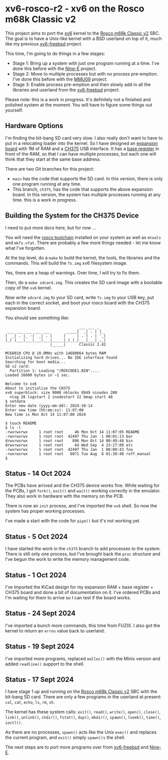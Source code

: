 # xv6-rosco-r2 - xv6 on the Rosco m68k Classic v2

This project aims to port the [xv6](https://github.com/mit-pdos/xv6-public) kernel
to the [Rosco m68k Classic v2](https://github.com/rosco-m68k/rosco_m68k) SBC. The
goal is to have a Unix-like kernel with a BSD userland on top of it, much like my
previous [xv6-freebsd](https://github.com/DoctorWkt/xv6-freebsd) project.

This time, I'm going to do things in a few stages:

 - Stage 1: Bring up a system with just one program running at a time. I've
   done this before with the [Nine-E](https://github.com/DoctorWkt/Nine-E/) project.
 - Stage 2: Move to multiple processes but with no process pre-emption. I've done
   this before with the [MMU09](https://github.com/DoctorWkt/MMU09) project.
 - Stage 3: Enable process pre-emption and then slowly add in all the libraries
   and userland from the [xv6-freebsd](https://github.com/DoctorWkt/xv6-freebsd) project.

Please note: this is a work in progress. It's definitely not a finished and polished
system at the moment. You will have to figure some things out yourself.

## Hardware Options

I'm finding the bit-bang SD card very slow. I also really don't want to have to put
in a relocating loader into the kernel. So I have designed an
[expansion board](hardware) with 1M of RAM and a
[CH375](https://www.electrodragon.com/product/ch375-module-reading-and-writing-u-diskusb-communicate/)
USB interface. It has a
[base register](https://en.wikipedia.org/wiki/Base_and_bounds) in front of the RAM, so that I can have multiple processes, but each one will think that they start at the same base address.

There are two Git branches for this project:

 - `main` has the code that supports the SD card. In this version, there is only
   one program running at any time.
 - This branch, `ch375`, has the code that supports the above expansion board.
   In this version, the system has multiple processes running at any time.
   this is a work in progress.

## Building the System for the CH375 Device

I need to put more docs here, but for now ...

You will need the [rosco toolchain](https://rosco-m68k.com/docs/toolchain-installation)
installed on your system as well as `mtools` and `mkfs.vfat`. There are probably a few
more things needed - let me know what I've forgotten.

At the top level, do a `make` to build the kernel, the tools, the libraries and
the commands. This will build the `fs.img` xv6 filesystem image.

Yes, there are a heap of warnings. Over time, I will try to fix them.

Then, do a `make sdcard.img`. This creates the SD card image with a bootable copy
of the `xv6` kernel.

Now write `sdcard.img` to your SD card, write `fs.img` to your USB key, put each
in the correct socket, and boot your rosco board with the CH375 expansion board.

You should see something like:

```
                                 ___ ___ _   
 ___ ___ ___ ___ ___       _____|  _| . | |_ 
|  _| . |_ -|  _| . |     |     | . | . | '_|
|_| |___|___|___|___|_____|_|_|_|___|___|_,_|
                    |_____|      Classic 2.42

MC68010 CPU @ 10.0MHz with 14680064 bytes RAM
Initializing hard drives... No IDE interface found
Searching for boot media...
SD v2 card:
  Partition 1: Loading "/ROSCODE1.BIN"....
Loaded 16600 bytes in ~1 sec.

Welcome to xv6
About to initialise the CH375
xv6 superblock: size 9000 nblocks 8949 ninodes 200
  nlog 20 logstart 2 inodestart 22 bmap start 48
$ setdate
Enter new date (yyyy-mm-dd): 2024-10-14
Enter new time (hh:mm:ss): 11:07:00
New time is Mon Oct 14 11:07:00 2024

$ touch README
$ ls -l
-rwxrwxrwx     1 root root     46 Mon Oct 14 11:07:05 README
-rwxrwxrwx     1 root root  42497 Thu Jan  1 00:01:13 bar
drwxrwxrwx     1 root root    896 Mon Oct 14 00:49:48 bin
drwxrwxrwx     1 root root     64 Wed Sep  4 23:27:09 etc
-rwxrwxrwx     1 root root  42497 Thu Jan  1 00:00:43 foo
-rwxrwxrwx     1 root root   6071 Tue Aug  8 01:30:40 roff_manual
$
```

## Status - 14 Oct 2024

The PCBs have arrived and the CH375 device works fine. While waiting for the PCBs,
I got `fork()`, `exit()` and `wait()` working correctly in the emulator. They also
work in hardware with the memory on the PCB.

There is now an `init` process, and I've imported the `xv6` shell. So now the system
has proper working processes.

I've made a start with the code for `pipe()` but it's not working yet.

## Status - 5 Oct 2024

I have started the work in the `ch375` branch to add processes to the system.
There is still only one process, but I've brought back the `proc` structure
and I've begun the work to write the memory management code.

## Status - 1 Oct 2024

I've imported the KiCad design for my expansion RAM + base register + CH375 board
and done a bit of documentation on it. I've ordered PCBs and I'm waiting for them
to arrive so I can test if the board works.

## Status - 24 Sept 2024

I've imported a bunch more commands, this time from FUZIX.
I also got the kernel to return an `errno` value back to
userland.

## Status - 19 Sept 2024

I've imported more programs, replaced `malloc()` with the Minix version and
added `readline()` support to the shell.

## Status - 17 Sept 2024

I have stage 1 up and running on the
[Rosco m68k Classic v2](https://github.com/rosco-m68k/rosco_m68k) SBC with the
bit-bang SD card. There are only a few programs in the userland at present:
`cal`, `cat`, `echo`, `ls`, `rm`, `sh`.

The kernel has these system calls:
`exit()`, `read()`, `write()`, `open()`, `close()`, `link()`, `unlink()`, `chdir()`,
`fstat()`, `dup()`, `mkdir()`, `spawn()`, `lseek()`, `time()`, `ioctl()`.

As there are no processes, `spawn()` acts like the Unix `exec()` and replaces the
current program, and `exit()` simply `spawn()s` the shell.

The next steps are to port more programs over from
[xv6-freebsd](https://github.com/DoctorWkt/xv6-freebsd) and
[Nine-E](https://github.com/DoctorWkt/Nine-E/).
